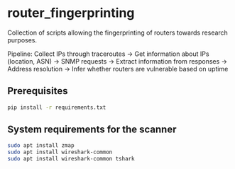# router_fingerprinting

Collection of scripts allowing the fingerprinting of routers towards research purposes. 

Pipeline:
Collect IPs through traceroutes -> Get information about IPs (location, ASN) -> SNMP requests -> Extract information from responses -> Address resolution -> Infer whether routers are vulnerable based on uptime

## Prerequisites
```bash
pip install -r requirements.txt
```

## System requirements for the scanner
```bash
sudo apt install zmap
sudo apt install wireshark-common
sudo apt install wireshark-common tshark
```